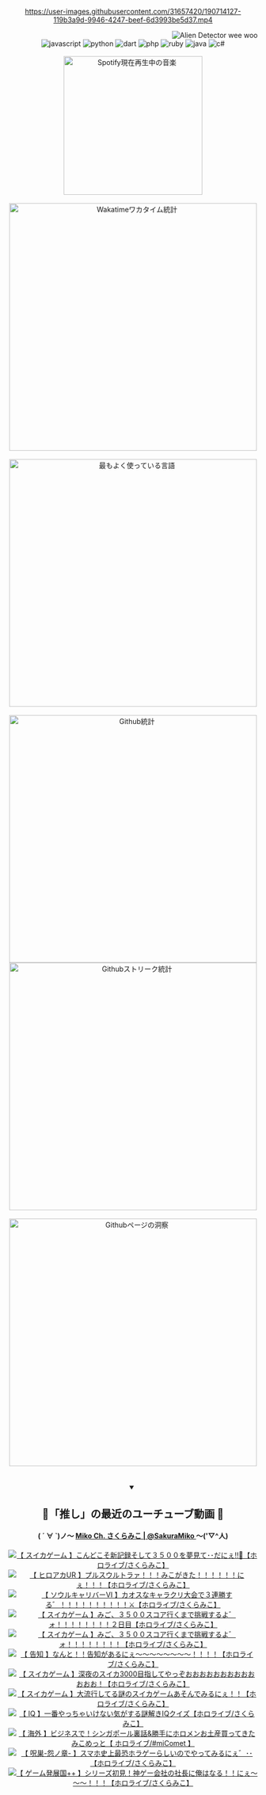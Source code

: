 <!-- START: HERO IMAGE GIF ////////// ////////// ////////// -->
<!-- <img src="@/../assets/img/gaming/ghost-of-tsushima.gif" width="100%"  alt="nellyXinwei's Hero Gif Image"/> -->
<!-- END: HERO IMAGE GIF ////////// ////////// ////////// -->

<div align="center" >  
  
<!-- START:ワンピース 第1015話「ルフィはRED ROCを使う」 -->
<https://user-images.githubusercontent.com/31657420/190714127-119b3a9d-9946-4247-beef-6d3993be5d37.mp4>
<!-- END:ワンピース 第1015話「ルフィはRED ROCを使う」 -->

<!-- START:VISITOR COUNTER -->
<div width="100%" align="right">
<img src="https://komarev.com/ghpvc/?username=nellyXinwei&label=🛸&color=grey&style=for-the-badge&labelcolor=ffffff" alt="Alien Detector wee woo"/>
</div>
<!-- END:VISITOR COUNTER -->

<!-- START: PROGRAMMING LANGUAGES -->
<!-- 色彩 Color Scheme:
#961E3A, #8A0D42, #5A0640, #4F265E, #2B355A, #3E759B, #CC4246,
#BB2649, #AD1052, #700750, #633075, #364270, #4E92C2, #FF5357
Sauce: https://www.webcreatorbox.com/inspiration/pantone-2023
-->

<img src="https://img.shields.io/badge/javascript%20-%23BB2649.svg?&style=for-the-badge&logo=javascript&logoColor=white&labelColor=961E3A" alt="javascript"/>
<img src="https://img.shields.io/badge/python%20-%23AD1052.svg?&style=for-the-badge&logo=python&logoColor=white&labelColor=8A0D42" alt="python" />
<img src="https://img.shields.io/badge/dart%20-%23700750.svg?&style=for-the-badge&logo=dart&logoColor=white&labelColor=5A0640" alt="dart"/>
<img src="https://img.shields.io/badge/php%20-%23633075.svg?&style=for-the-badge&logo=php&logoColor=white&labelColor=4F265E" alt="php"/>
<img src="https://img.shields.io/badge/ruby%20-%23364270.svg?&style=for-the-badge&logo=ruby&logoColor=white&labelColor=2B355A" alt="ruby"/>
<img src="https://img.shields.io/badge/java%20-%234E92C2.svg?&style=for-the-badge&logo=openjdk&logoColor=white&labelColor=3E759B" alt="java"/>
<img src="https://img.shields.io/badge/c%23-%23FF5357.svg?style=for-the-badge&logo=c-sharp&logoColor=white&labelColor=CC4246" alt="c#"/>  
<!-- END: PROGRAMMING LANGUAGES -->

<br>
<br>

<!-- START: MUSIC STATUS -->
  <!-- <a href="https://newojima-gsrs-20220114.vercel.app/api/now-playing?open">
    <img src="https://newojima-gsrs-20220114.vercel.app/api/now-playing" alt="Spotify現在再生中の音楽">
  </a> -->
  <img src="https://newojima-grss-20230114.vercel.app/api/spotify?border_color=transparent" alt="Spotify現在再生中の音楽" width="280px">
<!-- END: MUSIC STATUS -->

<br>
<br>

<!-- START: GITHUB STATUS -->
<!-- 色彩 Color Scheme:  #BB2649, #AD1052, #700750, #633075 -->
<img align="center" src="https://newojima-grs-20230109.vercel.app/api/wakatime?username=newojima&layout=compact&langs_count=10&locale=ja&hide_title=false&title_color=fff&hide_border=true&text_color=fff&bg_color=BB2649,BB2649,633075,633075&hide=other,css,html,bash,xml,git%20config,makefile,properties,yaml,markdown,text,json,jsx" alt="Wakatimeワカタイム統計" width="500px"/>

<br>
<br>

<!-- 色彩 Color Scheme:  #633075, #364270, #4E92C2 -->
  <img align="center" src="https://newojima-grs-20230109.vercel.app/api/top-langs?username=newojima&layout=compact&text_color=fff&icon_color=fff&hide_border=true&&locale=ja&hide_title=false&title_color=fff&include_all_commits=true&card_width=445&langs_count=11&hide=c%23,powershell,shaderlab,hlsl,makefile,jupyter%20notebook,python,html,css,shell,batchfile,less,liquid,hack,scss&bg_color=4F265E,633075,4E92C2" alt="最もよく使っている言語" width="500px"/>

<br>
<br>

<!-- 色彩 Color Scheme:  #4E92C2, #FF5357 -->
  <img align="center" src="https://newojima-grs-20230109.vercel.app/api?username=newojima&rank_icon=github&show_icons=true&&locale=ja&title_color=fff&text_color=fff&icon_color=fff&hide_border=true&hide_title=false&count_private=true&include_all_commits=true&card_width=495&disable_animations=true&bg_color=4E92C2,4E92C2,FF5357" alt="Github統計" width="500px"/>

<br>

<img align="center" src="https://streak-stats.demolab.com?user=newojima&theme=dark&hide_border=true&locale=ja&ring=BB2649&stroke=222222&background=151515&sideLabels=BB2649&currStreakLabel=ffffff&border=BB2649&fire=FF5357&currStreakNum=ffffff&sideNums=FF5357&dates=ffffff" alt="Githubストリーク統計" width="500px"/>

<br>
<br>

  <img align="center" width="500px" src="@/../assets/img/page-insights.svg" alt="Githubページの洞察"/>
  
</div>
<!-- END: GITHUB STATUS -->

<br>
<br>

<div align="center">
<details open>
  <summary>

  </summary>

  <h2 align="center">🌸「推し」の最近のユーチューブ動画 🌸</h2>
  <h4>
  ( ´ ∀ `)ノ～ 
  <a href="https://www.youtube.com/@SakuraMiko">Miko Ch. さくらみこ | @SakuraMiko
  </a>
   ～('▽^人)
  </h4>

  <!-- BEGIN YOUTUBE-CARDS -->
<a href="https://www.youtube.com/watch?v=5sgyKIfJunI"><img src="https://ytcards.demolab.com/?id=5sgyKIfJunI&title=%E3%80%90+%E3%82%B9%E3%82%A4%E3%82%AB%E3%82%B2%E3%83%BC%E3%83%A0+%E3%80%91%E3%81%93%E3%82%93%E3%81%A9%E3%81%93%E3%81%9D%E6%96%B0%E8%A8%98%E9%8C%B2%E3%81%9D%E3%81%97%E3%81%A6%EF%BC%93%EF%BC%95%EF%BC%90%EF%BC%90%E3%82%92%E5%A4%A2%E8%A6%8B%E3%81%A6%EF%BD%A5%EF%BD%A5%E3%81%A0%E3%81%AB%E3%81%87%E2%80%BC%F0%9F%8D%89%E3%80%90%E3%83%9B%E3%83%AD%E3%83%A9%E3%82%A4%E3%83%96%2F%E3%81%95%E3%81%8F%E3%82%89%E3%81%BF%E3%81%93%E3%80%91&lang=ja&timestamp=1696508003&background_color=%230d1117&title_color=%23ffffff&stats_color=%23dedede&max_title_lines=1&width=187&border_radius=5&duration=0" alt="【 スイカゲーム 】こんどこそ新記録そして３５００を夢見て･･だにぇ‼🍉【ホロライブ/さくらみこ】" title="【 スイカゲーム 】こんどこそ新記録そして３５００を夢見て･･だにぇ‼🍉【ホロライブ/さくらみこ】"></a>
<a href="https://www.youtube.com/watch?v=maXwmfPuOg0"><img src="https://ytcards.demolab.com/?id=maXwmfPuOg0&title=%E3%80%90+%E3%83%92%E3%83%AD%E3%82%A2%E3%82%ABUR+%E3%80%91%E3%83%97%E3%83%AB%E3%82%B9%E3%82%A6%E3%83%AB%E3%83%88%E3%83%A9%E3%82%A1%EF%BC%81%EF%BC%81%EF%BC%81%E3%81%BF%E3%81%93%E3%81%8C%E3%81%8D%E3%81%9F%EF%BC%81%EF%BC%81%EF%BC%81%EF%BC%81%EF%BC%81%EF%BC%81%E3%81%AB%E3%81%87%EF%BC%81%EF%BC%81%EF%BC%81%E3%80%90%E3%83%9B%E3%83%AD%E3%83%A9%E3%82%A4%E3%83%96%2F%E3%81%95%E3%81%8F%E3%82%89%E3%81%BF%E3%81%93%E3%80%91&lang=ja&timestamp=1696507945&background_color=%230d1117&title_color=%23ffffff&stats_color=%23dedede&max_title_lines=1&width=187&border_radius=5&duration=5546" alt="【 ヒロアカUR 】プルスウルトラァ！！！みこがきた！！！！！！にぇ！！！【ホロライブ/さくらみこ】" title="【 ヒロアカUR 】プルスウルトラァ！！！みこがきた！！！！！！にぇ！！！【ホロライブ/さくらみこ】"></a>
<a href="https://www.youtube.com/watch?v=ltSY76x6qCw"><img src="https://ytcards.demolab.com/?id=ltSY76x6qCw&title=%E3%80%90+%E3%82%BD%E3%82%A6%E3%83%AB%E3%82%AD%E3%83%A3%E3%83%AA%E3%83%90%E3%83%BC%E2%85%A5+%E3%80%91%E3%82%AB%E3%82%AA%E3%82%B9%E3%81%AA%E3%82%AD%E3%83%A3%E3%83%A9%E3%82%AF%E3%83%AA%E5%A4%A7%E4%BC%9A%E3%81%A7%EF%BC%93%E9%80%A3%E5%8B%9D%E3%81%99%E3%82%8B%E3%82%9B%EF%BC%81%EF%BC%81%EF%BC%81%EF%BC%81%EF%BC%81%EF%BC%81%EF%BC%81%EF%BC%81%EF%BC%81%EF%BC%81%E2%9A%94%E3%80%90%E3%83%9B%E3%83%AD%E3%83%A9%E3%82%A4%E3%83%96%2F%E3%81%95%E3%81%8F%E3%82%89%E3%81%BF%E3%81%93%E3%80%91&lang=ja&timestamp=1696431498&background_color=%230d1117&title_color=%23ffffff&stats_color=%23dedede&max_title_lines=1&width=187&border_radius=5&duration=8638" alt="【 ソウルキャリバーⅥ 】カオスなキャラクリ大会で３連勝する゛！！！！！！！！！！⚔【ホロライブ/さくらみこ】" title="【 ソウルキャリバーⅥ 】カオスなキャラクリ大会で３連勝する゛！！！！！！！！！！⚔【ホロライブ/さくらみこ】"></a>
<a href="https://www.youtube.com/watch?v=iCsdMz_SpFw"><img src="https://ytcards.demolab.com/?id=iCsdMz_SpFw&title=%E3%80%90+%E3%82%B9%E3%82%A4%E3%82%AB%E3%82%B2%E3%83%BC%E3%83%A0+%E3%80%91%E3%81%BF%E3%81%94%E3%80%81%EF%BC%93%EF%BC%95%EF%BC%90%EF%BC%90%E3%82%B9%E3%82%B3%E3%82%A2%E8%A1%8C%E3%81%8F%E3%81%BE%E3%81%A7%E6%8C%91%E6%88%A6%E3%81%99%E3%82%8B%E3%82%88%E3%82%9B%E3%82%A9%EF%BC%81%EF%BC%81%EF%BC%81%EF%BC%81%EF%BC%81%EF%BC%81%EF%BC%81%EF%BC%81%EF%BC%92%E6%97%A5%E7%9B%AE%E3%80%90%E3%83%9B%E3%83%AD%E3%83%A9%E3%82%A4%E3%83%96%2F%E3%81%95%E3%81%8F%E3%82%89%E3%81%BF%E3%81%93%E3%80%91&lang=ja&timestamp=1696258259&background_color=%230d1117&title_color=%23ffffff&stats_color=%23dedede&max_title_lines=1&width=187&border_radius=5&duration=16276" alt="【 スイカゲーム 】みご、３５００スコア行くまで挑戦するよ゛ォ！！！！！！！！２日目【ホロライブ/さくらみこ】" title="【 スイカゲーム 】みご、３５００スコア行くまで挑戦するよ゛ォ！！！！！！！！２日目【ホロライブ/さくらみこ】"></a>
<a href="https://www.youtube.com/watch?v=oGvxrM2XdNU"><img src="https://ytcards.demolab.com/?id=oGvxrM2XdNU&title=%E3%80%90+%E3%82%B9%E3%82%A4%E3%82%AB%E3%82%B2%E3%83%BC%E3%83%A0+%E3%80%91%E3%81%BF%E3%81%94%E3%80%81%EF%BC%93%EF%BC%95%EF%BC%90%EF%BC%90%E3%82%B9%E3%82%B3%E3%82%A2%E8%A1%8C%E3%81%8F%E3%81%BE%E3%81%A7%E6%8C%91%E6%88%A6%E3%81%99%E3%82%8B%E3%82%88%E3%82%9B%E3%82%A9%EF%BC%81%EF%BC%81%EF%BC%81%EF%BC%81%EF%BC%81%EF%BC%81%EF%BC%81%EF%BC%81%E3%80%90%E3%83%9B%E3%83%AD%E3%83%A9%E3%82%A4%E3%83%96%2F%E3%81%95%E3%81%8F%E3%82%89%E3%81%BF%E3%81%93%E3%80%91&lang=ja&timestamp=1696185265&background_color=%230d1117&title_color=%23ffffff&stats_color=%23dedede&max_title_lines=1&width=187&border_radius=5&duration=31121" alt="【 スイカゲーム 】みご、３５００スコア行くまで挑戦するよ゛ォ！！！！！！！！【ホロライブ/さくらみこ】" title="【 スイカゲーム 】みご、３５００スコア行くまで挑戦するよ゛ォ！！！！！！！！【ホロライブ/さくらみこ】"></a>
<a href="https://www.youtube.com/watch?v=Eit89cEL4V4"><img src="https://ytcards.demolab.com/?id=Eit89cEL4V4&title=%E3%80%90+%E5%91%8A%E7%9F%A5+%E3%80%91%E3%81%AA%E3%82%93%E3%81%A8%EF%BC%81%EF%BC%81%E5%91%8A%E7%9F%A5%E3%81%8C%E3%81%82%E3%82%8B%E3%81%AB%E3%81%87%EF%BD%9E%EF%BD%9E%EF%BD%9E%EF%BD%9E%EF%BD%9E%EF%BD%9E%EF%BD%9E%EF%BD%9E%EF%BC%81%EF%BC%81%EF%BC%81%EF%BC%81%E3%80%90%E3%83%9B%E3%83%AD%E3%83%A9%E3%82%A4%E3%83%96%2F%E3%81%95%E3%81%8F%E3%82%89%E3%81%BF%E3%81%93%E3%80%91&lang=ja&timestamp=1696079947&background_color=%230d1117&title_color=%23ffffff&stats_color=%23dedede&max_title_lines=1&width=187&border_radius=5&duration=4079" alt="【 告知 】なんと！！告知があるにぇ～～～～～～～～！！！！【ホロライブ/さくらみこ】" title="【 告知 】なんと！！告知があるにぇ～～～～～～～～！！！！【ホロライブ/さくらみこ】"></a>
<a href="https://www.youtube.com/watch?v=8SKjfoeHqr0"><img src="https://ytcards.demolab.com/?id=8SKjfoeHqr0&title=%E3%80%90+%E3%82%B9%E3%82%A4%E3%82%AB%E3%82%B2%E3%83%BC%E3%83%A0+%E3%80%91%E6%B7%B1%E5%A4%9C%E3%81%AE%E3%82%B9%E3%82%A4%E3%82%AB3000%E7%9B%AE%E6%8C%87%E3%81%97%E3%81%A6%E3%82%84%E3%81%A3%E3%81%9E%E3%81%8A%E3%81%8A%E3%81%8A%E3%81%8A%E3%81%8A%E3%81%8A%E3%81%8A%E3%81%8A%E3%81%8A%E3%81%8A%E3%81%8A%E3%81%8A%E3%81%8A%EF%BC%81%E3%80%90%E3%83%9B%E3%83%AD%E3%83%A9%E3%82%A4%E3%83%96%2F%E3%81%95%E3%81%8F%E3%82%89%E3%81%BF%E3%81%93%E3%80%91&lang=ja&timestamp=1695929445&background_color=%230d1117&title_color=%23ffffff&stats_color=%23dedede&max_title_lines=1&width=187&border_radius=5&duration=18817" alt="【 スイカゲーム 】深夜のスイカ3000目指してやっぞおおおおおおおおおおおおお！【ホロライブ/さくらみこ】" title="【 スイカゲーム 】深夜のスイカ3000目指してやっぞおおおおおおおおおおおおお！【ホロライブ/さくらみこ】"></a>
<a href="https://www.youtube.com/watch?v=9oeYJYsZ2NA"><img src="https://ytcards.demolab.com/?id=9oeYJYsZ2NA&title=%E3%80%90+%E3%82%B9%E3%82%A4%E3%82%AB%E3%82%B2%E3%83%BC%E3%83%A0+%E3%80%91%E5%A4%A7%E6%B5%81%E8%A1%8C%E3%81%97%E3%81%A6%E3%82%8B%E8%AC%8E%E3%81%AE%E3%82%B9%E3%82%A4%E3%82%AB%E3%82%B2%E3%83%BC%E3%83%A0%E3%81%82%E3%81%9D%E3%82%93%E3%81%A7%E3%81%BF%E3%82%8B%E3%81%AB%E3%81%87%EF%BC%81%EF%BC%81%E3%80%90%E3%83%9B%E3%83%AD%E3%83%A9%E3%82%A4%E3%83%96%2F%E3%81%95%E3%81%8F%E3%82%89%E3%81%BF%E3%81%93%E3%80%91&lang=ja&timestamp=1695839477&background_color=%230d1117&title_color=%23ffffff&stats_color=%23dedede&max_title_lines=1&width=187&border_radius=5&duration=15319" alt="【 スイカゲーム 】大流行してる謎のスイカゲームあそんでみるにぇ！！【ホロライブ/さくらみこ】" title="【 スイカゲーム 】大流行してる謎のスイカゲームあそんでみるにぇ！！【ホロライブ/さくらみこ】"></a>
<a href="https://www.youtube.com/watch?v=EDwCWnW9RXw"><img src="https://ytcards.demolab.com/?id=EDwCWnW9RXw&title=%E3%80%90+IQ+%E3%80%91%E4%B8%80%E7%95%AA%E3%82%84%E3%81%A3%E3%81%A1%E3%82%83%E3%81%84%E3%81%91%E3%81%AA%E3%81%84%E6%B0%97%E3%81%8C%E3%81%99%E3%82%8B%E8%AC%8E%E8%A7%A3%E3%81%8DIQ%E3%82%AF%E3%82%A4%E3%82%BA%E3%80%90%E3%83%9B%E3%83%AD%E3%83%A9%E3%82%A4%E3%83%96%2F%E3%81%95%E3%81%8F%E3%82%89%E3%81%BF%E3%81%93%E3%80%91&lang=ja&timestamp=1695742773&background_color=%230d1117&title_color=%23ffffff&stats_color=%23dedede&max_title_lines=1&width=187&border_radius=5&duration=8933" alt="【 IQ 】一番やっちゃいけない気がする謎解きIQクイズ【ホロライブ/さくらみこ】" title="【 IQ 】一番やっちゃいけない気がする謎解きIQクイズ【ホロライブ/さくらみこ】"></a>
<a href="https://www.youtube.com/watch?v=7MK-wNrL8C4"><img src="https://ytcards.demolab.com/?id=7MK-wNrL8C4&title=%E3%80%90+%E6%B5%B7%E5%A4%96+%E3%80%91%E3%83%93%E3%82%B8%E3%83%8D%E3%82%B9%E3%81%A7%EF%BC%81%E3%82%B7%E3%83%B3%E3%82%AC%E3%83%9D%E3%83%BC%E3%83%AB%E8%A3%8F%E8%A9%B1%26%E5%8B%9D%E6%89%8B%E3%81%AB%E3%83%9B%E3%83%AD%E3%83%A1%E3%83%B3%E3%81%8A%E5%9C%9F%E7%94%A3%E8%B2%B7%E3%81%A3%E3%81%A6%E3%81%8D%E3%81%9F%E3%81%BF%E3%81%93%E3%82%81%E3%81%A3%E3%81%A8%E3%80%90+%E3%83%9B%E3%83%AD%E3%83%A9%E3%82%A4%E3%83%96%2F%23miComet+%E3%80%91&lang=ja&timestamp=1695563413&background_color=%230d1117&title_color=%23ffffff&stats_color=%23dedede&max_title_lines=1&width=187&border_radius=5&duration=6041" alt="【 海外 】ビジネスで！シンガポール裏話&勝手にホロメンお土産買ってきたみこめっと【 ホロライブ/#miComet 】" title="【 海外 】ビジネスで！シンガポール裏話&勝手にホロメンお土産買ってきたみこめっと【 ホロライブ/#miComet 】"></a>
<a href="https://www.youtube.com/watch?v=XwGV2CDc9WI"><img src="https://ytcards.demolab.com/?id=XwGV2CDc9WI&title=%E3%80%90+%E5%91%AA%E5%B7%A3-%E6%80%A8%E3%83%8E%E7%AB%A0-+%E3%80%91%E3%82%B9%E3%83%9E%E3%83%9B%E5%8F%B2%E4%B8%8A%E6%9C%80%E6%81%90%E3%83%9B%E3%83%A9%E3%82%B2%E3%83%BC%E3%82%89%E3%81%97%E3%81%84%E3%81%AE%E3%81%A7%E3%82%84%E3%81%A3%E3%81%A6%E3%81%BF%E3%82%8B%E3%81%AB%E3%81%87%E3%82%9B%EF%BD%A5%EF%BD%A5%E3%80%90%E3%83%9B%E3%83%AD%E3%83%A9%E3%82%A4%E3%83%96%2F%E3%81%95%E3%81%8F%E3%82%89%E3%81%BF%E3%81%93%E3%80%91&lang=ja&timestamp=1695478664&background_color=%230d1117&title_color=%23ffffff&stats_color=%23dedede&max_title_lines=1&width=187&border_radius=5&duration=7589" alt="【 呪巣-怨ノ章- 】スマホ史上最恐ホラゲーらしいのでやってみるにぇ゛･･【ホロライブ/さくらみこ】" title="【 呪巣-怨ノ章- 】スマホ史上最恐ホラゲーらしいのでやってみるにぇ゛･･【ホロライブ/さくらみこ】"></a>
<a href="https://www.youtube.com/watch?v=e6ZjrUl2TCE"><img src="https://ytcards.demolab.com/?id=e6ZjrUl2TCE&title=%E3%80%90+%E3%82%B2%E3%83%BC%E3%83%A0%E7%99%BA%E5%B1%95%E5%9B%BD%2B%2B+%E3%80%91%E3%82%B7%E3%83%AA%E3%83%BC%E3%82%BA%E5%88%9D%E8%A6%8B%EF%BC%81%E7%A5%9E%E3%82%B2%E3%83%BC%E4%BC%9A%E7%A4%BE%E3%81%AE%E7%A4%BE%E9%95%B7%E3%81%AB%E4%BF%BA%E3%81%AF%E3%81%AA%E3%82%8B%EF%BC%81%EF%BC%81%E3%81%AB%E3%81%87%EF%BD%9E%EF%BD%9E%EF%BD%9E%EF%BC%81%EF%BC%81%EF%BC%81%E3%80%90%E3%83%9B%E3%83%AD%E3%83%A9%E3%82%A4%E3%83%96%2F%E3%81%95%E3%81%8F%E3%82%89%E3%81%BF%E3%81%93%E3%80%91&lang=ja&timestamp=1695311457&background_color=%230d1117&title_color=%23ffffff&stats_color=%23dedede&max_title_lines=1&width=187&border_radius=5&duration=12825" alt="【 ゲーム発展国++ 】シリーズ初見！神ゲー会社の社長に俺はなる！！にぇ～～～！！！【ホロライブ/さくらみこ】" title="【 ゲーム発展国++ 】シリーズ初見！神ゲー会社の社長に俺はなる！！にぇ～～～！！！【ホロライブ/さくらみこ】"></a>
<!-- END YOUTUBE-CARDS -->

</div>
  
</details>
